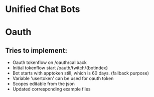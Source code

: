 # Unified Chat Bots

# Oauth

## Tries to implement:
 - Oauth tokenflow on /oauth/callback
 - Initial tokenflow start /oauth/twitch/{botindex}
 - Bot starts with apptoken still, which is 60 days. (fallback purpose)
 - Variable 'usertoken' can be used for oauth token
 - Scopes editable from the json
 - Updated corresponding example files
